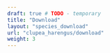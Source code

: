 ```yaml
---
draft: true # TODO - temporary
title: "Download"
layout: "species_download"
url: "clupea_harengus/download"
weight: 3
---
```

